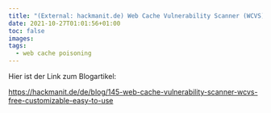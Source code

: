 ```yaml
---
title: "(External: hackmanit.de) Web Cache Vulnerability Scanner (WCVS) - Free, Customizable, Easy-To-Use"
date: 2021-10-27T01:01:56+01:00
toc: false
images:
tags:
  - web cache poisoning
---
```


Hier ist der Link zum Blogartikel:

https://hackmanit.de/de/blog/145-web-cache-vulnerability-scanner-wcvs-free-customizable-easy-to-use
